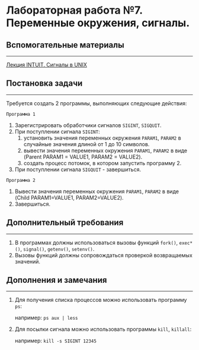 # Лабораторная работа №7. Переменные окружения, сигналы.

## Вспомогательные материалы
-----------------------------
[Лекция INTUIT. Сигналы в UNIX](https://www.intuit.ru/studies/courses/2249/52/lecture/1565?page=6)


## Постановка задачи
--------------------
Требуется создать 2 программы, выполняющих следующие действия:

`Программа 1`
1. Зарегистрировать обработчики сигналов `SIGINT`, `SIGQUIT`.
2. При поступлении сигнала `SIGINT`:
    1. установить значения переменных окружения `PARAM1`, `PARAM2` в случайные значения длиной от 1 до 10 символов.
    2. вывести значения переменных окружения `PARAM1`, `PARAM2` в виде (Parent PARAM1 = VALUE1, PARAM2 = VALUE2).
    3. создать процесс потомок, в котором запустить программу 2.
2. При поступлении сигнала `SIGQUIT` - завершиться.

`Программа 2`
1. Вывести значения переменных окружения `PARAM1`, `PARAM2` в виде (Child PARAM1=VALUE1, PARAM2=VALUE2).
2. Завершиться.

## Дополнительный требования
-------------------------
1. В программах должны использоваться вызовы функций `fork()`, `exec*()`, `signal()`, `getenv()`, `setenv()`.
2. Вызовы функций должны сопровождаться проверкой возвращаемых значений.


## Дополнения и замечания
----------------------
1. Для получения списка процессов можно использовать программу `ps`:

   например: `ps aux | less`
2. Для посылки сигнала можно использовать программы `kill`, `killall`:

   например: `kill -s SIGINT 12345`
 